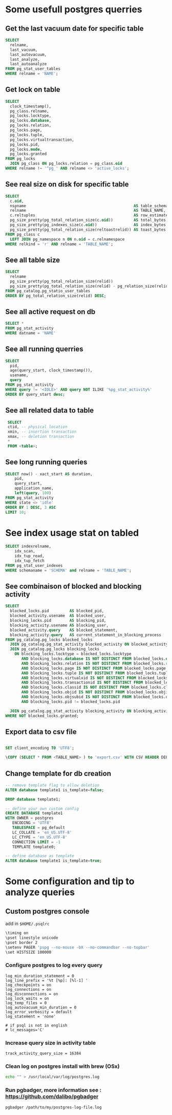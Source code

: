 # Some usefull postgres querries

##  Get the last vacuum date for specific table

```sql
SELECT
  relname,
  last_vacuum,
  last_autovacuum,
  last_analyze,
  last_autoanalyze
FROM pg_stat_user_tables
WHERE relname = 'NAME';
```

## Get lock on table
```sql
SELECT
  clock_timestamp(),
  pg_class.relname,
  pg_locks.locktype,
  pg_locks.database,
  pg_locks.relation,
  pg_locks.page,
  pg_locks.tuple,
  pg_locks.virtualtransaction,
  pg_locks.pid,
  pg_locks.mode,
  pg_locks.granted
FROM pg_locks
  JOIN pg_class ON pg_locks.relation = pg_class.oid
WHERE relname !~ '^pg_' AND relname <> 'active_locks';
```

## See real size on disk for specific table
```sql
SELECT
  c.oid,
  nspname                                               AS table_schema,
  relname                                               AS TABLE_NAME,
  c.reltuples                                           AS row_estimate,
  pg_size_pretty(pg_total_relation_size(c.oid))         AS total_bytes,
  pg_size_pretty(pg_indexes_size(c.oid))                AS index_bytes,
  pg_size_pretty(pg_total_relation_size(reltoastrelid)) AS toast_bytes
FROM pg_class c
  LEFT JOIN pg_namespace n ON n.oid = c.relnamespace
WHERE relkind = 'r' AND relname = 'TABLE_NAME';
```

## See all table size
```sql
SELECT
  relname                                                                 AS "Table",
  pg_size_pretty(pg_total_relation_size(relid))                           AS "Size",
  pg_size_pretty(pg_total_relation_size(relid) - pg_relation_size(relid)) AS "External Size"
FROM pg_catalog.pg_statio_user_tables
ORDER BY pg_total_relation_size(relid) DESC;
```

## See all active request on db 
```sql
SELECT *
FROM pg_stat_activity
WHERE datname = 'NAME'
```

## See all running querries
```sql
SELECT 
  pid,
  age(query_start, clock_timestamp()),
  usename,
  query 
FROM pg_stat_activity 
WHERE query != '<IDLE>' AND query NOT ILIKE '%pg_stat_activity%' 
ORDER BY query_start desc;

```

## See all related data to table
```sql
 SELECT
 ctid, -- physical location
 xmin, -- insertion transaction
 xmax, -- deletion transaction
 * 
 FROM <table>;

```

## See long running queries 
```sql
SELECT now() - xact_start AS duration,
    pid,
    query_start,
    application_name,
    left(query, 100)
FROM pg_stat_activity
WHERE state <> 'idle'
ORDER BY 1 DESC, 3 ASC
LIMIT 10;
```

# See index usage stat on tabled
```sql 
SELECT indexrelname,
    idx_scan,
    idx_tup_read,
    idx_tup_fetch
FROM pg_stat_user_indexes
WHERE schemaname = 'SCHEMA' and relname = 'TABLE_NAME';
```

## See combinaison of blocked and blocking activity
```sql
SELECT
  blocked_locks.pid         AS blocked_pid,
  blocked_activity.usename  AS blocked_user,
  blocking_locks.pid        AS blocking_pid,
  blocking_activity.usename AS blocking_user,
  blocked_activity.query    AS blocked_statement,
  blocking_activity.query   AS current_statement_in_blocking_process
FROM pg_catalog.pg_locks blocked_locks
  JOIN pg_catalog.pg_stat_activity blocked_activity ON blocked_activity.pid = blocked_locks.pid
  JOIN pg_catalog.pg_locks blocking_locks
    ON blocking_locks.locktype = blocked_locks.locktype
       AND blocking_locks.database IS NOT DISTINCT FROM blocked_locks.database
       AND blocking_locks.relation IS NOT DISTINCT FROM blocked_locks.relation
       AND blocking_locks.page IS NOT DISTINCT FROM blocked_locks.page
       AND blocking_locks.tuple IS NOT DISTINCT FROM blocked_locks.tuple
       AND blocking_locks.virtualxid IS NOT DISTINCT FROM blocked_locks.virtualxid
       AND blocking_locks.transactionid IS NOT DISTINCT FROM blocked_locks.transactionid
       AND blocking_locks.classid IS NOT DISTINCT FROM blocked_locks.classid
       AND blocking_locks.objid IS NOT DISTINCT FROM blocked_locks.objid
       AND blocking_locks.objsubid IS NOT DISTINCT FROM blocked_locks.objsubid
       AND blocking_locks.pid != blocked_locks.pid

  JOIN pg_catalog.pg_stat_activity blocking_activity ON blocking_activity.pid = blocking_locks.pid
WHERE NOT blocked_locks.granted;
```

## Export data to csv file 
```sql

SET client_encoding TO 'UTF8';

\COPY (SELECT * FROM <TABLE_NAME> ) to 'export.csv' WITH CSV HEADER DELIMITER ';'

```

## Change template for db creation
```sql
-- remove template flag to allow deletion 
ALTER database template1 is_template=false;

DROP database template1;

-- define your own custom config
CREATE DATABASE template1
WITH OWNER = postgres
   ENCODING = 'UTF8'
   TABLESPACE = pg_default
   LC_COLLATE = 'en_US.UTF-8'
   LC_CTYPE = 'en_US.UTF-8'
   CONNECTION LIMIT = -1
   TEMPLATE template0;

-- define database as template
ALTER database template1 is_template=true;
```

# Some configuration and tip to analyze queries

## Custom postgres console
 add in `$HOME/.psqlrc`  
```bash
\timing on
\pset linestyle unicode 
\pset border 2
\setenv PAGER 'pspg --no-mouse -bX --no-commandbar --no-topbar'
\set HISTSIZE 100000
```

### Configure postgres to log every query
```
log_min_duration_statement = 0
log_line_prefix = '%t [%p]: [%l-1] '
log_checkpoints = on
log_connections = on
log_disconnections = on
log_lock_waits = on
log_temp_files = 0
log_autovacuum_min_duration = 0
log_error_verbosity = default
log_statement = 'none'

# if psql is not in english
# lc_messages='C'
```

### Increase query size in activity table
```
track_activity_query_size = 16384
```

### Clean log on postgres install with brew (OSx)
```bash
echo "" > /usr/local/var/log/postgres.log
```

### Run pgbadger, more information see : https://github.com/dalibo/pgbadger
```bash
pgbadger /path/to/my/postgres-log-file.log
```
